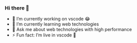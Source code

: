 ### Hi there 👋

- 🔭 I’m currently working on vscode 😂
- 🌱 I’m currently learning web technologies
- 💬 Ask me about web technologies with high performance
- ⚡ Fun fact: I’m live in vscode 🤣
